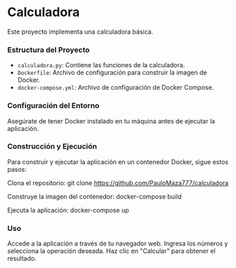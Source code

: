 # Calculadora 

Este proyecto implementa una calculadora básica. 

### Estructura del Proyecto

- `calculadora.py`: Contiene las funciones de la calculadora.
- `Dockerfile`: Archivo de configuración para construir la imagen de Docker.
- `docker-compose.yml`: Archivo de configuración de Docker Compose.

### Configuración del Entorno

Asegúrate de tener Docker instalado en tu máquina antes de ejecutar la aplicación.

### Construcción y Ejecución

Para construir y ejecutar la aplicación en un contenedor Docker, sigue estos pasos:

Clona el repositorio: 
   git clone https://github.com/PauloMaza777/calculadora

Construye la imagen del contenedor:
  docker-compose build

Ejecuta la aplicación:
    docker-compose up
### Uso
Accede a la aplicación a través de tu navegador web.
Ingresa los números y selecciona la operación deseada.
Haz clic en "Calcular" para obtener el resultado.

  
